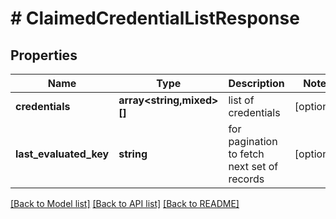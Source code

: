 # # ClaimedCredentialListResponse

## Properties

Name | Type | Description | Notes
------------ | ------------- | ------------- | -------------
**credentials** | **array<string,mixed>[]** | list of credentials | [optional]
**last_evaluated_key** | **string** | for pagination to fetch next set of records | [optional]

[[Back to Model list]](../../README.md#models) [[Back to API list]](../../README.md#endpoints) [[Back to README]](../../README.md)
